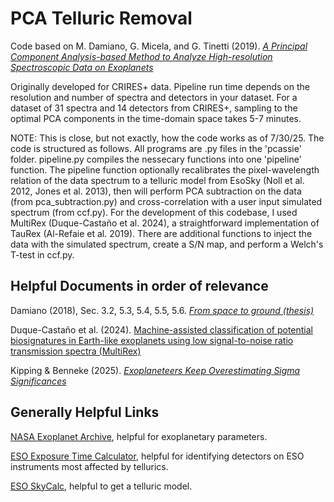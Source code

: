 # PCA Telluric Removal

Code based on M. Damiano, G. Micela, and G. Tinetti (2019). _[A Principal Component Analysis-based Method to Analyze High-resolution Spectroscopic Data on Exoplanets
](https://doi.org/10.3847/1538-4357/ab22b2)_

Originally developed for CRIRES+ data. Pipeline run time depends on the resolution and number of spectra and detectors in your dataset. For a dataset of 31 spectra and 14 detectors from CRIRES+, sampling to the optimal PCA components in the time-domain space takes 5-7 minutes. 

NOTE: This is close, but not exactly, how the code works as of 7/30/25. The code is structured as follows. All programs are .py files in the 'pcassie' folder. pipeline.py compiles the nessecary functions into one 'pipeline' function. The pipeline function optionally recalibrates the pixel-wavelength relation of the data spectrum to a telluric model from EsoSky (Noll et al. 2012, Jones et al. 2013), then will perform PCA subtraction on the data (from pca_subtraction.py) and cross-correlation with a user input simulated spectrum (from ccf.py). For the development of this codebase, I used MultiRex (Duque-Castaño et al. 2024), a straightforward implementation of TauRex (Al-Refaie et al. 2019). There are additional functions to inject the data with the simulated spectrum, create a S/N map, and perform a Welch's T-test in ccf.py.  

## Helpful Documents in order of relevance
Damiano (2018), Sec. 3.2, 5.3, 5.4, 5.5, 5.6. _[From space to ground (thesis)](https://discovery.ucl.ac.uk/id/eprint/10066066/7/Mario_Damiano_Thesis.pdf)_

Duque-Castaño et al. (2024). [Machine-assisted classification of potential biosignatures in Earth-like
exoplanets using low signal-to-noise ratio transmission spectra (MultiRex)](https://arxiv.org/pdf/2407.19167)

Kipping & Benneke (2025). _[Exoplaneteers Keep Overestimating Sigma Significances](https://arxiv.org/pdf/2506.05392)_

## Generally Helpful Links
[NASA Exoplanet Archive](https://exoplanetarchive.ipac.caltech.edu/), helpful for exoplanetary parameters.

[ESO Exposure Time Calculator](https://www.eso.org/observing/etc/), helpful for identifying detectors on ESO instruments most affected by tellurics.

[ESO SkyCalc](https://www.eso.org/observing/etc/bin/gen/form?INS.MODE=swspectr+INS.NAME=SKYCALC), helpful to get a telluric model.
